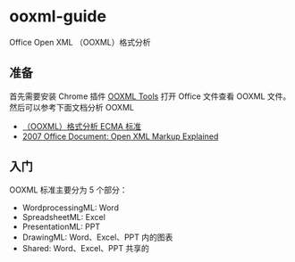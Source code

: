 # ooxml-guide

Office Open XML （OOXML）格式分析

## 准备

首先需要安装 Chrome 插件 [OOXML Tools](https://chrome.google.com/webstore/detail/ooxml-tools/bjmmjfdegplhkefakjkccocjanekbapn) 打开 Office 文件查看 OOXML 文件。然后可以参考下面文档分析 OOXML

* [（OOXML）格式分析 ECMA 标准](http://www.ecma-international.org/publications/standards/Ecma-376.htm)
* [2007 Office Document: Open XML Markup Explained](https://www.microsoft.com/en-us/download/details.aspx?id=15359)

## 入门

OOXML 标准主要分为 5 个部分：

* WordprocessingML: Word
* SpreadsheetML: Excel
* PresentationML: PPT
* DrawingML: Word、Excel、PPT 内的图表
* Shared: Word、Excel、PPT 共享的

